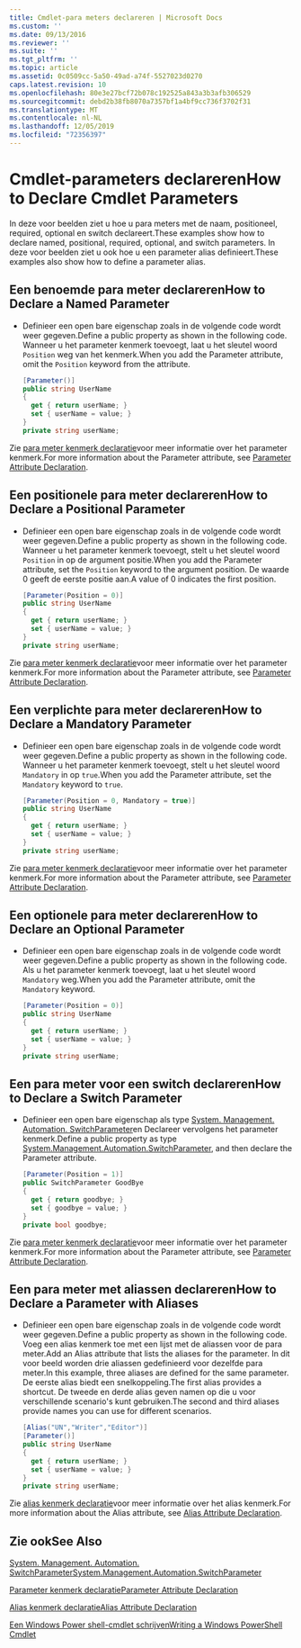 ```yaml
---
title: Cmdlet-para meters declareren | Microsoft Docs
ms.custom: ''
ms.date: 09/13/2016
ms.reviewer: ''
ms.suite: ''
ms.tgt_pltfrm: ''
ms.topic: article
ms.assetid: 0c0509cc-5a50-49ad-a74f-5527023d0270
caps.latest.revision: 10
ms.openlocfilehash: 80e3e27bcf72b078c192525a843a3b3afb306529
ms.sourcegitcommit: debd2b38fb8070a7357bf1a4bf9cc736f3702f31
ms.translationtype: MT
ms.contentlocale: nl-NL
ms.lasthandoff: 12/05/2019
ms.locfileid: "72356397"
---
```

# <a name="how-to-declare-cmdlet-parameters"></a><span data-ttu-id="d7c04-102">Cmdlet-parameters declareren</span><span class="sxs-lookup"><span data-stu-id="d7c04-102">How to Declare Cmdlet Parameters</span></span>

<span data-ttu-id="d7c04-103">In deze voor beelden ziet u hoe u para meters met de naam, positioneel, required, optional en switch declareert.</span><span class="sxs-lookup"><span data-stu-id="d7c04-103">These examples show how to declare named, positional, required, optional, and switch parameters.</span></span> <span data-ttu-id="d7c04-104">In deze voor beelden ziet u ook hoe u een parameter alias definieert.</span><span class="sxs-lookup"><span data-stu-id="d7c04-104">These examples also show how to define a parameter alias.</span></span>

## <a name="how-to-declare-a-named-parameter"></a><span data-ttu-id="d7c04-105">Een benoemde para meter declareren</span><span class="sxs-lookup"><span data-stu-id="d7c04-105">How to Declare a Named Parameter</span></span>

- <span data-ttu-id="d7c04-106">Definieer een open bare eigenschap zoals in de volgende code wordt weer gegeven.</span><span class="sxs-lookup"><span data-stu-id="d7c04-106">Define a public property as shown in the following code.</span></span> <span data-ttu-id="d7c04-107">Wanneer u het parameter kenmerk toevoegt, laat u het sleutel woord `Position` weg van het kenmerk.</span><span class="sxs-lookup"><span data-stu-id="d7c04-107">When you add the Parameter attribute, omit the `Position` keyword from the attribute.</span></span>

    ```csharp
    [Parameter()]
    public string UserName
    {
      get { return userName; }
      set { userName = value; }
    }
    private string userName;
    ```

<span data-ttu-id="d7c04-108">Zie [para meter kenmerk declaratie](./parameter-attribute-declaration.md)voor meer informatie over het parameter kenmerk.</span><span class="sxs-lookup"><span data-stu-id="d7c04-108">For more information about the Parameter attribute, see [Parameter Attribute Declaration](./parameter-attribute-declaration.md).</span></span>

## <a name="how-to-declare-a-positional-parameter"></a><span data-ttu-id="d7c04-109">Een positionele para meter declareren</span><span class="sxs-lookup"><span data-stu-id="d7c04-109">How to Declare a Positional Parameter</span></span>

- <span data-ttu-id="d7c04-110">Definieer een open bare eigenschap zoals in de volgende code wordt weer gegeven.</span><span class="sxs-lookup"><span data-stu-id="d7c04-110">Define a public property as shown in the following code.</span></span> <span data-ttu-id="d7c04-111">Wanneer u het parameter kenmerk toevoegt, stelt u het sleutel woord `Position` in op de argument positie.</span><span class="sxs-lookup"><span data-stu-id="d7c04-111">When you add the Parameter attribute, set the `Position` keyword to the argument position.</span></span> <span data-ttu-id="d7c04-112">De waarde 0 geeft de eerste positie aan.</span><span class="sxs-lookup"><span data-stu-id="d7c04-112">A value of 0 indicates the first position.</span></span>

    ```csharp
    [Parameter(Position = 0)]
    public string UserName
    {
      get { return userName; }
      set { userName = value; }
    }
    private string userName;
    ```

<span data-ttu-id="d7c04-113">Zie [para meter kenmerk declaratie](./parameter-attribute-declaration.md)voor meer informatie over het parameter kenmerk.</span><span class="sxs-lookup"><span data-stu-id="d7c04-113">For more information about the Parameter attribute, see [Parameter Attribute Declaration](./parameter-attribute-declaration.md).</span></span>

## <a name="how-to-declare-a-mandatory-parameter"></a><span data-ttu-id="d7c04-114">Een verplichte para meter declareren</span><span class="sxs-lookup"><span data-stu-id="d7c04-114">How to Declare a Mandatory Parameter</span></span>

- <span data-ttu-id="d7c04-115">Definieer een open bare eigenschap zoals in de volgende code wordt weer gegeven.</span><span class="sxs-lookup"><span data-stu-id="d7c04-115">Define a public property as shown in the following code.</span></span> <span data-ttu-id="d7c04-116">Wanneer u het parameter kenmerk toevoegt, stelt u het sleutel woord `Mandatory` in op `true`.</span><span class="sxs-lookup"><span data-stu-id="d7c04-116">When you add the Parameter attribute, set the `Mandatory` keyword to `true`.</span></span>

    ```csharp
    [Parameter(Position = 0, Mandatory = true)]
    public string UserName
    {
      get { return userName; }
      set { userName = value; }
    }
    private string userName;
    ```

<span data-ttu-id="d7c04-117">Zie [para meter kenmerk declaratie](./parameter-attribute-declaration.md)voor meer informatie over het parameter kenmerk.</span><span class="sxs-lookup"><span data-stu-id="d7c04-117">For more information about the Parameter attribute, see [Parameter Attribute Declaration](./parameter-attribute-declaration.md).</span></span>

## <a name="how-to-declare-an-optional-parameter"></a><span data-ttu-id="d7c04-118">Een optionele para meter declareren</span><span class="sxs-lookup"><span data-stu-id="d7c04-118">How to Declare an Optional Parameter</span></span>

- <span data-ttu-id="d7c04-119">Definieer een open bare eigenschap zoals in de volgende code wordt weer gegeven.</span><span class="sxs-lookup"><span data-stu-id="d7c04-119">Define a public property as shown in the following code.</span></span> <span data-ttu-id="d7c04-120">Als u het parameter kenmerk toevoegt, laat u het sleutel woord `Mandatory` weg.</span><span class="sxs-lookup"><span data-stu-id="d7c04-120">When you add the Parameter attribute, omit the `Mandatory` keyword.</span></span>

    ```csharp
    [Parameter(Position = 0)]
    public string UserName
    {
      get { return userName; }
      set { userName = value; }
    }
    private string userName;
    ```

## <a name="how-to-declare-a-switch-parameter"></a><span data-ttu-id="d7c04-121">Een para meter voor een switch declareren</span><span class="sxs-lookup"><span data-stu-id="d7c04-121">How to Declare a Switch Parameter</span></span>

- <span data-ttu-id="d7c04-122">Definieer een open bare eigenschap als type [System. Management. Automation. SwitchParameter](/dotnet/api/System.Management.Automation.SwitchParameter)en Declareer vervolgens het parameter kenmerk.</span><span class="sxs-lookup"><span data-stu-id="d7c04-122">Define a public property as type [System.Management.Automation.SwitchParameter](/dotnet/api/System.Management.Automation.SwitchParameter), and then declare the Parameter attribute.</span></span>

    ```csharp
    [Parameter(Position = 1)]
    public SwitchParameter GoodBye
    {
      get { return goodbye; }
      set { goodbye = value; }
    }
    private bool goodbye;
    ```

<span data-ttu-id="d7c04-123">Zie [para meter kenmerk declaratie](./parameter-attribute-declaration.md)voor meer informatie over het parameter kenmerk.</span><span class="sxs-lookup"><span data-stu-id="d7c04-123">For more information about the Parameter attribute, see [Parameter Attribute Declaration](./parameter-attribute-declaration.md).</span></span>

## <a name="how-to-declare-a-parameter-with-aliases"></a><span data-ttu-id="d7c04-124">Een para meter met aliassen declareren</span><span class="sxs-lookup"><span data-stu-id="d7c04-124">How to Declare a Parameter with Aliases</span></span>

- <span data-ttu-id="d7c04-125">Definieer een open bare eigenschap zoals in de volgende code wordt weer gegeven.</span><span class="sxs-lookup"><span data-stu-id="d7c04-125">Define a public property as shown in the following code.</span></span> <span data-ttu-id="d7c04-126">Voeg een alias kenmerk toe met een lijst met de aliassen voor de para meter.</span><span class="sxs-lookup"><span data-stu-id="d7c04-126">Add an Alias attribute that lists the aliases for the parameter.</span></span> <span data-ttu-id="d7c04-127">In dit voor beeld worden drie aliassen gedefinieerd voor dezelfde para meter.</span><span class="sxs-lookup"><span data-stu-id="d7c04-127">In this example, three aliases are defined for the same parameter.</span></span> <span data-ttu-id="d7c04-128">De eerste alias biedt een snelkoppeling.</span><span class="sxs-lookup"><span data-stu-id="d7c04-128">The first alias provides a shortcut.</span></span> <span data-ttu-id="d7c04-129">De tweede en derde alias geven namen op die u voor verschillende scenario's kunt gebruiken.</span><span class="sxs-lookup"><span data-stu-id="d7c04-129">The second and third aliases provide names you can use for different scenarios.</span></span>

    ```csharp
    [Alias("UN","Writer","Editor")]
    [Parameter()]
    public string UserName
    {
      get { return userName; }
      set { userName = value; }
    }
    private string userName;
    ```

<span data-ttu-id="d7c04-130">Zie [alias kenmerk declaratie](./alias-attribute-declaration.md)voor meer informatie over het alias kenmerk.</span><span class="sxs-lookup"><span data-stu-id="d7c04-130">For more information about the Alias attribute, see [Alias Attribute Declaration](./alias-attribute-declaration.md).</span></span>

## <a name="see-also"></a><span data-ttu-id="d7c04-131">Zie ook</span><span class="sxs-lookup"><span data-stu-id="d7c04-131">See Also</span></span>

[<span data-ttu-id="d7c04-132">System. Management. Automation. SwitchParameter</span><span class="sxs-lookup"><span data-stu-id="d7c04-132">System.Management.Automation.SwitchParameter</span></span>](/dotnet/api/System.Management.Automation.SwitchParameter)

[<span data-ttu-id="d7c04-133">Parameter kenmerk declaratie</span><span class="sxs-lookup"><span data-stu-id="d7c04-133">Parameter Attribute Declaration</span></span>](./parameter-attribute-declaration.md)

[<span data-ttu-id="d7c04-134">Alias kenmerk declaratie</span><span class="sxs-lookup"><span data-stu-id="d7c04-134">Alias Attribute Declaration</span></span>](./alias-attribute-declaration.md)

[<span data-ttu-id="d7c04-135">Een Windows Power shell-cmdlet schrijven</span><span class="sxs-lookup"><span data-stu-id="d7c04-135">Writing a Windows PowerShell Cmdlet</span></span>](./writing-a-windows-powershell-cmdlet.md)
